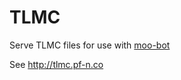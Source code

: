 # TLMC

Serve TLMC files for use with [moo-bot](https://github.com/pillowfication/moobot)

See http://tlmc.pf-n.co
